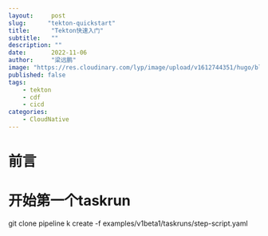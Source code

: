 ```yaml
---
layout:     post 
slug:      "tekton-quickstart"
title:      "Tekton快速入门"
subtitle:   ""
description: ""
date:       2022-11-06
author:     "梁远鹏"
image: "https://res.cloudinary.com/lyp/image/upload/v1612744351/hugo/blog.github.io/pexels-bruno-cervera-6032877.jpg"
published: false
tags:
    - tekton
    - cdf
    - cicd
categories: 
    - CloudNative
---    
```


# 前言



# 开始第一个taskrun

git clone pipeline
k create -f examples/v1beta1/taskruns/step-script.yaml